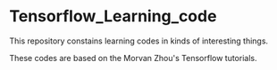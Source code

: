 # Tensorflow_Learning_code
This repository constains learning codes in kinds of interesting things.

These codes are based on the Morvan Zhou's Tensorflow tutorials.
